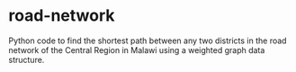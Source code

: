 # road-network
Python code to find the shortest path between any two districts in the road network of the Central Region in Malawi using a weighted graph data structure.
